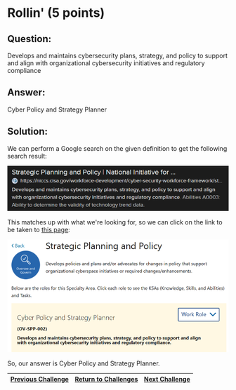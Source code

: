 # Rollin' (5 points)

## Question:

Develops and maintains cybersecurity plans, strategy, and policy to support and align with organizational cybersecurity initiatives and regulatory compliance

## Answer:

Cyber Policy and Strategy Planner

## Solution:

We can perform a Google search on the given definition to get the following search result:

[![search-result.png](search-result.png)](https://duckduckgo.com/?q=%22Develops+and+maintains+cybersecurity+plans%2C+strategy%2C+and+policy+to+support+and+align+with+organizational+cybersecurity+initiatives+and+regulatory+compliance%22&t=ffab&atb=v1-1&ia=web)

This matches up with what we're looking for, so we can click on the link to be taken to [this page](https://niccs.cisa.gov/workforce-development/cyber-security-workforce-framework/strategic-planning-and-policy):

[![work-role.png](work-role.png)](https://niccs.cisa.gov/workforce-development/cyber-security-workforce-framework/strategic-planning-and-policy)

So, our answer is Cyber Policy and Strategy Planner.

| [Previous Challenge](/Challenges/Oversee-And-Govern/2/README.md#question) | [Return to Challenges](/Challenges/../../../#modules) | [Next Challenge](/Challenges/Oversee-And-Govern/4/README.md#question) |
| :------- | :-----: | ------: |